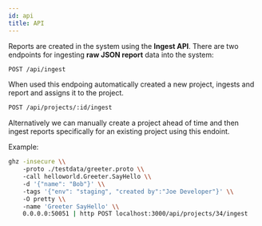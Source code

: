 ```yaml
---
id: api
title: API
---
```


Reports are created in the system using the **Ingest API**. There are two endpoints for ingesting **raw JSON report** data into the system:

```sh
POST /api/ingest
```

When used this endpoing automatically created a new project, ingests and report and assigns it to the project.

```sh
POST /api/projects/:id/ingest
```

Alternatively we can manually create a project ahead of time and then ingest reports specifically for an existing project using this endoint.

Example:

```sh
ghz -insecure \\
    -proto ./testdata/greeter.proto \\
    -call helloworld.Greeter.SayHello \\
    -d '{"name": "Bob"}' \\
    -tags '{"env": "staging", "created by":"Joe Developer"}' \\
    -O pretty \\
    -name 'Greeter SayHello' \\
    0.0.0.0:50051 | http POST localhost:3000/api/projects/34/ingest
```
